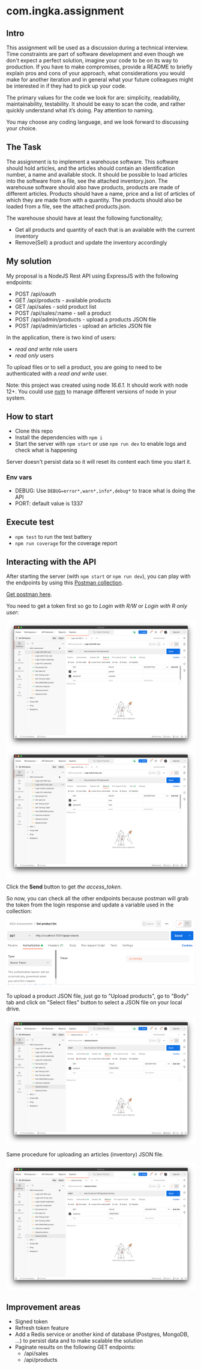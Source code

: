 # com.ingka.assignment

## Intro

This assignment will be used as a discussion during a technical interview.
Time constraints are part of software development and even though we don't expect a perfect solution, imagine your code to be on its way to production.
If you have to make compromises, provide a README to briefly explain pros and cons of your approach, what considerations you would make for another iteration and in general what your
future colleagues might be interested in if they had to pick up your code.

The primary values for the code we look for are: simplicity, readability, maintainability, testability. It should be easy to scan the code, and rather quickly understand what it’s doing.
Pay attention to naming.

You may choose any coding language, and we look forward to discussing your choice.

## The Task

The assignment is to implement a warehouse software. This software should hold articles, and the articles should contain an identification number, a name and available stock.
It should be possible to load articles into the software from a file, see the attached inventory.json.
The warehouse software should also have products, products are made of different articles. Products should have a name, price and a list of articles of which they are made from with a quantity.
The products should also be loaded from a file, see the attached products.json.

The warehouse should have at least the following functionality;

- Get all products and quantity of each that is an available with the current inventory
- Remove(Sell) a product and update the inventory accordingly

## My solution

My proposal is a NodeJS Rest API using ExpressJS with the following endpoints:

- POST /api/oauth
- GET /api/products - available products
- GET /api/sales - sold product list
- POST /api/sales/:name - sell a product
- POST /api/admin/products - upload a products JSON file
- POST /api/admin/articles - upload an articles JSON file

In the application, there is two kind of users:

- _read and write_ role users
- _read only_ users

To upload files or to sell a product, you are going to need to be authenticated with a _read and write_ user.

Note: this project was created using node _16.6.1_. It should work with node 12+. You could use [nvm](https://github.com/nvm-sh/nvm) to manage different versions of node in your system.

## How to start

- Clone this repo
- Install the dependencies with `npm i`
- Start the server with `npm start` or use `npm run dev` to enable logs and check what is happening

Server doesn't persist data so it will reset its content each time you start it.

### Env vars

- DEBUG: Use `DEBUG=error*,warn*,info*,debug*` to trace what is doing the API
- PORT: default value is 1337

## Execute test

- `npm test` to run the test battery
- `npm run coverage` for the coverage report

## Interacting with the API

After starting the server (with `npm start` or `npm run dev`), you can play with the endpoints by using this [Postman collection](./campana-joseluis.postman_collection.json). 

[Get postman here](https://www.postman.com/).

You need to get a token first so go to _Login with R/W_ or _Login with R only user_:

![R/W user](./doc/login_rw.png)
![Read only user](./doc/login_r.png)

Click the **Send** button to get _the access_token_.

So now, you can check all the other endpoints because postman will grab the token from the login response and update a variable used in the collection:

![token var](./doc/token.png)

To upload a product JSON file, just go to "Upload products", go to "Body" tab and click on "Select files" button to select a JSON file on your local drive.

![](./doc/upload_products.png)

Same procedure for uploading an articles (inventory) JSON file.

![](./doc/upload_articles.png)

## Improvement areas

- Signed token
- Refresh token feature
- Add a Redis service or another kind of database (Postgres, MongoDB, ...) to persist data and to make scalable the solution
- Paginate results on the following GET endpoints:
  - /api/sales
  - /api/products
